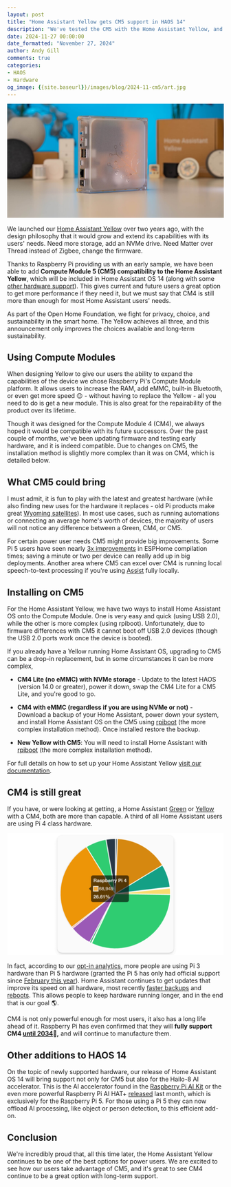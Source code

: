 ```yaml
---
layout: post
title: "Home Assistant Yellow gets CM5 support in HAOS 14"
description: "We've tested the CM5 with the Home Assistant Yellow, and it works! But the CM4 is still great!"
date: 2024-11-27 00:00:00
date_formatted: "November 27, 2024"
author: Andy Gill
comments: true
categories: 
- HAOS
- Hardware
og_image: {{site.baseurl}}/images/blog/2024-11-cm5/art.jpg
---
```


<img src='/images/blog/2024-11-cm5/art.jpg' alt="Home Assistant Yellow in all its glory">

We launched our [Home Assistant Yellow](/yellow/) over two years ago, with the design philosophy that it would grow and extend its capabilities with its users' needs. Need more storage, add an NVMe drive. Need Matter over Thread instead of Zigbee, change the firmware.

Thanks to Raspberry Pi providing us with an early sample, we have been able to add **Compute Module 5 (CM5) compatibility to the Home Assistant Yellow**, which will be included in Home Assistant OS 14 (along with some [other hardware support](#other-additions-to-haos-14)). This gives current and future users a great option to get more performance if they need it, but we must say that CM4 is still more than enough for most Home Assistant users' needs.

As part of the Open Home Foundation, we fight for privacy, choice, and sustainability in the smart home. The Yellow achieves all three, and this announcement only improves the choices available and long-term sustainability.

<!--more-->

## Using Compute Modules

When designing Yellow to give our users the ability to expand the capabilities of the device we chose Raspberry Pi's Compute Module platform. It allows users to increase the RAM, add eMMC, built-in Bluetooth, or even get more speed 😉 - without having to replace the Yellow - all you need to do is get a new module. This is also great for the repairability of the product over its lifetime.

Though it was designed for the Compute Module 4 (CM4), we always hoped it would be compatible with its future successors. Over the past couple of months, we've been updating firmware and testing early hardware, and it is indeed compatible. Due to changes on CM5, the installation method is slightly more complex than it was on CM4, which is detailed below.

## What CM5 could bring

I must admit, it is fun to play with the latest and greatest hardware (while also finding new uses for the hardware it replaces - old Pi products make great [Wyoming satellites](https://github.com/rhasspy/wyoming-satellite)). In most use cases, such as running automations or connecting an average home's worth of devices, the majority of users will not notice any difference between a Green, CM4, or CM5.

For certain power user needs CM5 might provide big improvements. Some Pi 5 users have seen nearly [3x improvements](https://www.youtube.com/watch?v=kaVND-M9pkA&t=415s) in ESPHome compilation times; saving a minute or two per device can really add up in big deployments. Another area where CM5 can excel over CM4 is running local speech-to-text processing if you're using [Assist](/voice_control/) fully locally.

## Installing on CM5

For the Home Assistant Yellow, we have two ways to install Home Assistant OS onto the Compute Module. One is very easy and quick (using USB 2.0), while the other is more complex (using rpiboot). Unfortunately, due to firmware differences with CM5 it cannot boot off USB 2.0 devices (though the USB 2.0 ports work once the device is booted).

If you already have a Yellow running Home Assistant OS, upgrading to CM5 can be a drop-in replacement, but in some circumstances it can be more complex,

- **CM4 Lite (no eMMC) with NVMe storage** - Update to the latest HAOS (version 14.0 or greater), power it down, swap the CM4 Lite for a CM5 Lite, and you're good to go.

- **CM4 with eMMC (regardless if you are using NVMe or not)** -  Download a backup of your Home Assistant, power down your system, and install Home Assistant OS on the CM5 using [rpiboot](https://support.nabucasa.com/hc/en-us/articles/25485061432093-Reinstall-the-Home-Assistant-Operating-System-on-Raspberry-Pi-CM5) (the more complex installation method). Once installed restore the backup.

- **New Yellow with CM5**: You will need to install Home Assistant with [rpiboot](https://support.nabucasa.com/hc/en-us/articles/25606333033501-Home-Assistant-Yellow-Kit-with-CM5) (the more complex installation method).

For full details on how to set up your Home Assistant Yellow [visit our documentation](https://support.nabucasa.com/hc/en-us/categories/24734575925149-Home-Assistant-Yellow).

## CM4 is still great

If you have, or were looking at getting, a Home Assistant [Green](/green/) or [Yellow](/yellow/) with a CM4, both are more than capable. A third of all Home Assistant users are using Pi 4 class hardware.

<img src='/images/blog/2024-11-cm5/analytics.png' style='border: 0;box-shadow: none;' alt="In our analytics Pi 4 class hardware is the most used SBC">

In fact, according to our [opt-in analytics](https://analytics.home-assistant.io/), more people are using Pi 3 hardware than Pi 5 hardware (granted the Pi 5 has only had official support since [February this year](/blog/2024/02/26/home-assistant-os-12-support-for-raspberry-pi-5/)). Home Assistant continues to get updates that improve its speed on all hardware, most recently [faster backups](/blog/2024/02/26/home-assistant-os-12-support-for-raspberry-pi-5/#faster-backups) and [reboots](/blog/2024/03/06/release-20243/#home-assistant-boots-twice-as-fast). This allows people to keep hardware running longer, and in the end that is our goal 🌎.

CM4 is not only powerful enough for most users, it also has a long life ahead of it. Raspberry Pi has even confirmed that they will **fully support CM4 [until 2034](https://www.raspberrypi.com/products/compute-module-4/?variant=raspberry-pi-cm4001000#:~:text=Obsolescence%20Statement)💪,** and will continue to manufacture them.

## Other additions to HAOS 14

On the topic of newly supported hardware, our release of Home Assistant OS 14 will bring support not only for CM5 but also for the Hailo-8 AI accelerator. This is the AI accelerator found in the [Raspberry Pi AI Kit](https://www.raspberrypi.com/documentation/accessories/ai-kit.html) or the even more powerful Raspberry Pi AI HAT+ [released](https://www.raspberrypi.com/news/raspberry-pi-ai-hat/) last month, which is exclusively for the Raspberry Pi 5. For those using a Pi 5 they can now offload AI processing, like object or person detection, to this efficient add-on.

## Conclusion

We're incredibly proud that, all this time later, the Home Assistant Yellow continues to be one of the best options for power users. We are excited to see how our users take advantage of CM5, and it's great to see CM4 continue to be a great option with long-term support.
